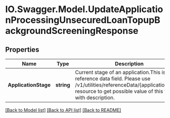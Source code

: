 # IO.Swagger.Model.UpdateApplicationProcessingUnsecuredLoanTopupBackgroundScreeningResponse
## Properties

Name | Type | Description | Notes
------------ | ------------- | ------------- | -------------
**ApplicationStage** | **string** | Current stage of an application.This is a reference data field. Please use /v1/utilities/referenceData/{applicationStage} resource to get possible value of this field with description. | 

[[Back to Model list]](../README.md#documentation-for-models) [[Back to API list]](../README.md#documentation-for-api-endpoints) [[Back to README]](../README.md)


